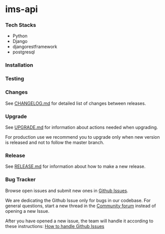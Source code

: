 # ims-api

### Tech Stacks
- Python
- Django
- djangorestframework
- postgresql

### Installation

### Testing

### Changes
See [CHANGELOG.md](https://github.com/wewillneverfail/ims-api/blob/master/CHANGELOG.md) for detailed list of changes between releases.

### Upgrade
See [UPGRADE.md](https://github.com/wewillneverfail/ims-api/blob/master/UPGRADE.md) for information about actions needed when upgrading.

For production use we recommend you to upgrade only when new version is released and not to follow the master branch.

### Release
See [RELEASE.md](https://github.com/wewillneverfail/ims-api/blob/master/RELEASE.md) for information about how to make a new release.

### Bug Tracker
Browse open issues and submit new ones in [Github Issues](https://github.com/wewillneverfail/ims-api/issues).

We are dedicating the Github Issue only for bugs in our codebase. For general questions, start a new thread in the [Community forum]() instead of opening a new Issue.

After you have opened a new issue, the team will handle it according to these instructions: [How to handle Github Issues](https://github.com/wewillneverfail/ims-api/blob/master/how-to-handle-github-issues.md)
